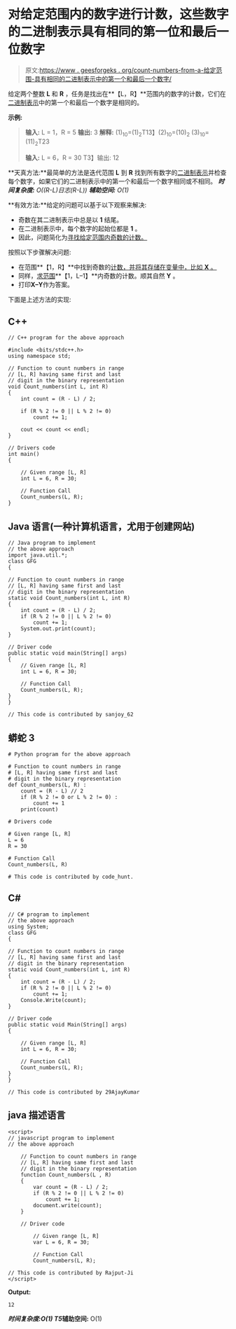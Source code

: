 # 对给定范围内的数字进行计数，这些数字的二进制表示具有相同的第一位和最后一位数字

> 原文:[https://www . geesforgeks . org/count-numbers-from-a-给定范围-具有相同的二进制表示中的第一个和最后一个数字/](https://www.geeksforgeeks.org/count-numbers-from-a-given-range-having-same-first-and-last-digits-in-their-binary-representation/)

给定两个整数 **L** 和 **R** ，任务是找出在**【L，R】**范围内的数字的计数，它们在[二进制表示](https://www.geeksforgeeks.org/binary-representation-of-a-given-number/)中的第一个和最后一个数字是相同的。

**示例:**

> **输入:** L = 1，R = 5
> **输出:** 3
> **解释:**
> (1)<sub>10</sub>=(1)<sub>2</sub>T13】(2)<sub>10</sub>=(10)<sub>2</sub>
> (3)<sub>10</sub>=(11)<sub>2</sub>T23
> 
> **输入:** L = 6，R = 30
> T3】输出: 12

**天真方法:**最简单的方法是迭代范围 **L** 到 **R** 找到所有数字的[二进制表示](https://www.geeksforgeeks.org/binary-representation-of-a-given-number/)并检查每个数字，如果它们的二进制表示中的第一个和最后一个数字相同或不相同。
***时间复杂度:** O((R-L)日志(R-L))*
***辅助空间:** O(1)*

**有效方法:**给定的问题可以基于以下观察来解决:

*   奇数在其二进制表示中总是以 **1** 结尾。
*   在二进制表示中，每个数字的起始位都是 **1** 。
*   因此，问题简化为[寻找给定范围内奇数的计数。](https://www.geeksforgeeks.org/count-odd-and-even-numbers-in-a-range-from-l-to-r/)

按照以下步骤解决问题:

*   在范围**【1，R】**中找到奇数的[计数，并将其存储在变量中，比如 **X** 。](https://www.geeksforgeeks.org/count-odd-and-even-numbers-in-a-range-from-l-to-r/)
*   同样，[求范围](https://www.geeksforgeeks.org/count-odd-and-even-numbers-in-a-range-from-l-to-r/)**【1，L–1】**内奇数的计数。顺其自然 **Y** 。
*   打印**X–Y**作为答案。

下面是上述方法的实现:

## C++

```
// C++ program for the above approach

#include <bits/stdc++.h>
using namespace std;

// Function to count numbers in range
// [L, R] having same first and last
// digit in the binary representation
void Count_numbers(int L, int R)
{
    int count = (R - L) / 2;

    if (R % 2 != 0 || L % 2 != 0)
        count += 1;

    cout << count << endl;
}

// Drivers code
int main()
{

    // Given range [L, R]
    int L = 6, R = 30;

    // Function Call
    Count_numbers(L, R);
}
```

## Java 语言(一种计算机语言，尤用于创建网站)

```
// Java program to implement
// the above approach
import java.util.*;
class GFG
{

// Function to count numbers in range
// [L, R] having same first and last
// digit in the binary representation
static void Count_numbers(int L, int R)
{
    int count = (R - L) / 2;
    if (R % 2 != 0 || L % 2 != 0)
        count += 1;
    System.out.print(count);
}

// Driver code
public static void main(String[] args)
{
    // Given range [L, R]
    int L = 6, R = 30;

    // Function Call
    Count_numbers(L, R);
}
}

// This code is contributed by sanjoy_62
```

## 蟒蛇 3

```
# Python program for the above approach

# Function to count numbers in range
# [L, R] having same first and last
# digit in the binary representation
def Count_numbers(L, R) :  
    count = (R - L) // 2
    if (R % 2 != 0 or L % 2 != 0) :
        count += 1
    print(count)

# Drivers code

# Given range [L, R]
L = 6
R = 30

# Function Call
Count_numbers(L, R)

# This code is contributed by code_hunt.
```

## C#

```
// C# program to implement
// the above approach
using System;
class GFG
{

// Function to count numbers in range
// [L, R] having same first and last
// digit in the binary representation
static void Count_numbers(int L, int R)
{
    int count = (R - L) / 2;
    if (R % 2 != 0 || L % 2 != 0)
        count += 1;
    Console.Write(count);
}

// Driver code
public static void Main(String[] args)
{

    // Given range [L, R]
    int L = 6, R = 30;

    // Function Call
    Count_numbers(L, R);
}
}

// This code is contributed by 29AjayKumar
```

## java 描述语言

```
<script>
// javascript program to implement
// the above approach

    // Function to count numbers in range
    // [L, R] having same first and last
    // digit in the binary representation
    function Count_numbers(L , R)
    {
        var count = (R - L) / 2;
        if (R % 2 != 0 || L % 2 != 0)
            count += 1;
        document.write(count);
    }

    // Driver code

        // Given range [L, R]
        var L = 6, R = 30;

        // Function Call
        Count_numbers(L, R);

// This code is contributed by Rajput-Ji
</script>
```

**Output:** 

```
12
```

***时间复杂度:**O(1)*
T5**辅助空间:** O(1)